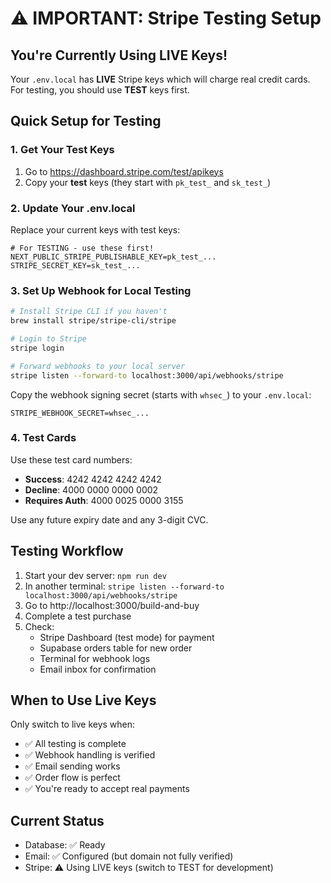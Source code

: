 # ⚠️ IMPORTANT: Stripe Testing Setup

## You're Currently Using LIVE Keys!

Your `.env.local` has **LIVE** Stripe keys which will charge real credit cards. For testing, you should use **TEST** keys first.

## Quick Setup for Testing

### 1. Get Your Test Keys
1. Go to https://dashboard.stripe.com/test/apikeys
2. Copy your **test** keys (they start with `pk_test_` and `sk_test_`)

### 2. Update Your .env.local
Replace your current keys with test keys:
```
# For TESTING - use these first!
NEXT_PUBLIC_STRIPE_PUBLISHABLE_KEY=pk_test_...
STRIPE_SECRET_KEY=sk_test_...
```

### 3. Set Up Webhook for Local Testing
```bash
# Install Stripe CLI if you haven't
brew install stripe/stripe-cli/stripe

# Login to Stripe
stripe login

# Forward webhooks to your local server
stripe listen --forward-to localhost:3000/api/webhooks/stripe
```

Copy the webhook signing secret (starts with `whsec_`) to your `.env.local`:
```
STRIPE_WEBHOOK_SECRET=whsec_...
```

### 4. Test Cards
Use these test card numbers:
- **Success**: 4242 4242 4242 4242
- **Decline**: 4000 0000 0000 0002
- **Requires Auth**: 4000 0025 0000 3155

Use any future expiry date and any 3-digit CVC.

## Testing Workflow

1. Start your dev server: `npm run dev`
2. In another terminal: `stripe listen --forward-to localhost:3000/api/webhooks/stripe`
3. Go to http://localhost:3000/build-and-buy
4. Complete a test purchase
5. Check:
   - Stripe Dashboard (test mode) for payment
   - Supabase orders table for new order
   - Terminal for webhook logs
   - Email inbox for confirmation

## When to Use Live Keys

Only switch to live keys when:
- ✅ All testing is complete
- ✅ Webhook handling is verified
- ✅ Email sending works
- ✅ Order flow is perfect
- ✅ You're ready to accept real payments

## Current Status
- Database: ✅ Ready
- Email: ✅ Configured (but domain not fully verified)
- Stripe: ⚠️ Using LIVE keys (switch to TEST for development)